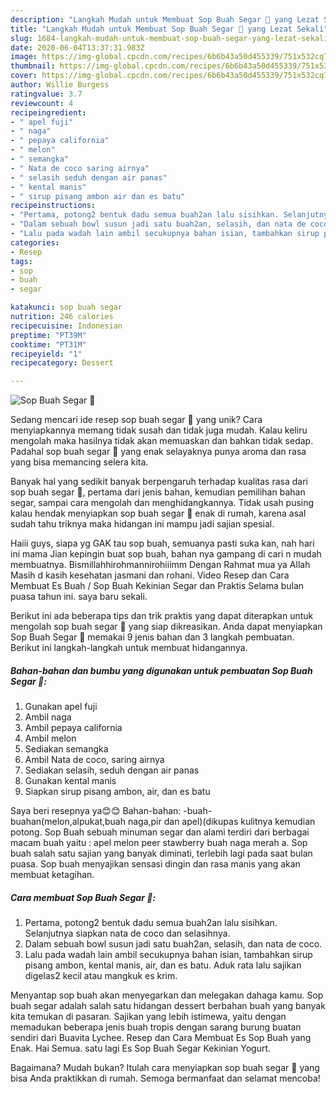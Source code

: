 ```yaml
---
description: "Langkah Mudah untuk Membuat Sop Buah Segar 🍎 yang Lezat Sekali"
title: "Langkah Mudah untuk Membuat Sop Buah Segar 🍎 yang Lezat Sekali"
slug: 1684-langkah-mudah-untuk-membuat-sop-buah-segar-yang-lezat-sekali
date: 2020-06-04T13:37:31.983Z
image: https://img-global.cpcdn.com/recipes/6b6b43a50d455339/751x532cq70/sop-buah-segar-🍎-foto-resep-utama.jpg
thumbnail: https://img-global.cpcdn.com/recipes/6b6b43a50d455339/751x532cq70/sop-buah-segar-🍎-foto-resep-utama.jpg
cover: https://img-global.cpcdn.com/recipes/6b6b43a50d455339/751x532cq70/sop-buah-segar-🍎-foto-resep-utama.jpg
author: Willie Burgess
ratingvalue: 3.7
reviewcount: 4
recipeingredient:
- " apel fuji"
- " naga"
- " pepaya california"
- " melon"
- " semangka"
- " Nata de coco saring airnya"
- " selasih seduh dengan air panas"
- " kental manis"
- " sirup pisang ambon air dan es batu"
recipeinstructions:
- "Pertama, potong2 bentuk dadu semua buah2an lalu sisihkan. Selanjutnya siapkan nata de coco dan selasihnya."
- "Dalam sebuah bowl susun jadi satu buah2an, selasih, dan nata de coco."
- "Lalu pada wadah lain ambil secukupnya bahan isian, tambahkan sirup pisang ambon, kental manis, air, dan es batu. Aduk rata lalu sajikan digelas2 kecil atau mangkuk es krim."
categories:
- Resep
tags:
- sop
- buah
- segar

katakunci: sop buah segar 
nutrition: 246 calories
recipecuisine: Indonesian
preptime: "PT39M"
cooktime: "PT31M"
recipeyield: "1"
recipecategory: Dessert

---
```



![Sop Buah Segar 🍎](https://img-global.cpcdn.com/recipes/6b6b43a50d455339/751x532cq70/sop-buah-segar-🍎-foto-resep-utama.jpg)

Sedang mencari ide resep sop buah segar 🍎 yang unik? Cara menyiapkannya memang tidak susah dan tidak juga mudah. Kalau keliru mengolah maka hasilnya tidak akan memuaskan dan bahkan tidak sedap. Padahal sop buah segar 🍎 yang enak selayaknya punya aroma dan rasa yang bisa memancing selera kita.

Banyak hal yang sedikit banyak berpengaruh terhadap kualitas rasa dari sop buah segar 🍎, pertama dari jenis bahan, kemudian pemilihan bahan segar, sampai cara mengolah dan menghidangkannya. Tidak usah pusing kalau hendak menyiapkan sop buah segar 🍎 enak di rumah, karena asal sudah tahu triknya maka hidangan ini mampu jadi sajian spesial.

Haiii guys, siapa yg GAK tau sop buah, semuanya pasti suka kan, nah hari ini mama Jian kepingin buat sop buah, bahan nya gampang di cari n mudah membuatnya. Bismillahhirohmannirohiiimm Dengan Rahmat mua ya Allah Masih d kasih kesehatan jasmani dan rohani. Video Resep dan Cara Membuat Es Buah / Sop Buah Kekinian Segar dan Praktis Selama bulan puasa tahun ini. saya baru sekali.


Berikut ini ada beberapa tips dan trik praktis yang dapat diterapkan untuk mengolah sop buah segar 🍎 yang siap dikreasikan. Anda dapat menyiapkan Sop Buah Segar 🍎 memakai 9 jenis bahan dan 3 langkah pembuatan. Berikut ini langkah-langkah untuk membuat hidangannya.

<!--inarticleads1-->

##### Bahan-bahan dan bumbu yang digunakan untuk pembuatan Sop Buah Segar 🍎:

1. Gunakan  apel fuji
1. Ambil  naga
1. Ambil  pepaya california
1. Ambil  melon
1. Sediakan  semangka
1. Ambil  Nata de coco, saring airnya
1. Sediakan  selasih, seduh dengan air panas
1. Gunakan  kental manis
1. Siapkan  sirup pisang ambon, air, dan es batu


Saya beri resepnya ya😊😊 Bahan-bahan: -buah-buahan(melon,alpukat,buah naga,pir dan apel)(dikupas kulitnya kemudian potong. Sop Buah sebuah minuman segar dan alami terdiri dari berbagai macam buah yaitu : apel melon peer stawberry buah naga merah a. Sop buah salah satu sajian yang banyak diminati, terlebih lagi pada saat bulan puasa. Sop buah menyajikan sensasi dingin dan rasa manis yang akan membuat ketagihan. 

<!--inarticleads2-->

##### Cara membuat Sop Buah Segar 🍎:

1. Pertama, potong2 bentuk dadu semua buah2an lalu sisihkan. Selanjutnya siapkan nata de coco dan selasihnya.
1. Dalam sebuah bowl susun jadi satu buah2an, selasih, dan nata de coco.
1. Lalu pada wadah lain ambil secukupnya bahan isian, tambahkan sirup pisang ambon, kental manis, air, dan es batu. Aduk rata lalu sajikan digelas2 kecil atau mangkuk es krim.


Menyantap sop buah akan menyegarkan dan melegakan dahaga kamu. Sop buah segar adalah salah satu hidangan dessert berbahan buah yang banyak kita temukan di pasaran. Sajikan yang lebih istimewa, yaitu dengan memadukan beberapa jenis buah tropis dengan sarang burung buatan sendiri dari Buavita Lychee. Resep dan Cara Membuat Es Sop Buah yang Enak. Hai Semua. satu lagi Es Sop Buah Segar Kekinian Yogurt. 

Bagaimana? Mudah bukan? Itulah cara menyiapkan sop buah segar 🍎 yang bisa Anda praktikkan di rumah. Semoga bermanfaat dan selamat mencoba!
